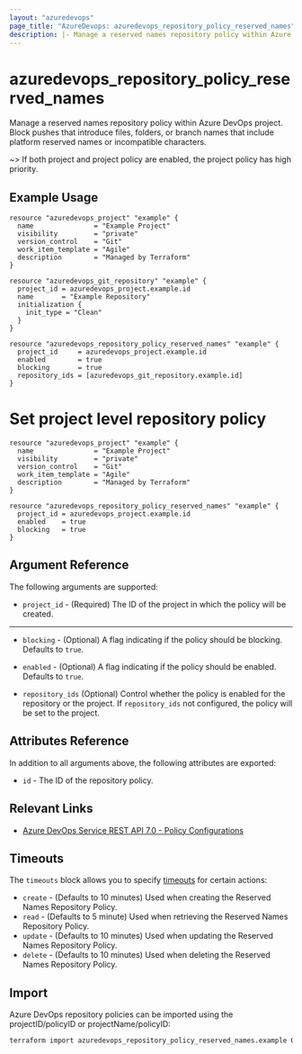 ```yaml
---
layout: "azuredevops"
page_title: "AzureDevops: azuredevops_repository_policy_reserved_names"
description: |- Manage a reserved names repository policy within Azure DevOps project.
---
```


# azuredevops_repository_policy_reserved_names

Manage a reserved names repository policy within Azure DevOps project. Block pushes that introduce files, folders, or branch names that include platform reserved names or incompatible characters.

~> If both project and project policy are enabled, the project policy has high priority.

## Example Usage

```hcl
resource "azuredevops_project" "example" {
  name               = "Example Project"
  visibility         = "private"
  version_control    = "Git"
  work_item_template = "Agile"
  description        = "Managed by Terraform"
}

resource "azuredevops_git_repository" "example" {
  project_id = azuredevops_project.example.id
  name       = "Example Repository"
  initialization {
    init_type = "Clean"
  }
}

resource "azuredevops_repository_policy_reserved_names" "example" {
  project_id     = azuredevops_project.example.id
  enabled        = true
  blocking       = true
  repository_ids = [azuredevops_git_repository.example.id]
}
```

# Set project level repository policy
```hcl
resource "azuredevops_project" "example" {
  name               = "Example Project"
  visibility         = "private"
  version_control    = "Git"
  work_item_template = "Agile"
  description        = "Managed by Terraform"
}

resource "azuredevops_repository_policy_reserved_names" "example" {
  project_id = azuredevops_project.example.id
  enabled    = true
  blocking   = true
}
```

## Argument Reference

The following arguments are supported:

* `project_id` - (Required) The ID of the project in which the policy will be created.

---

* `blocking` - (Optional) A flag indicating if the policy should be blocking. Defaults to `true`.

* `enabled` - (Optional) A flag indicating if the policy should be enabled. Defaults to `true`.

* `repository_ids` (Optional) Control whether the policy is enabled for the repository or the project. If `repository_ids` not configured, the policy will be set to the project.

## Attributes Reference

In addition to all arguments above, the following attributes are exported:

* `id` - The ID of the repository policy.

## Relevant Links

- [Azure DevOps Service REST API 7.0 - Policy Configurations](https://docs.microsoft.com/en-us/rest/api/azure/devops/policy/configurations?view=azure-devops-rest-7.0)

## Timeouts

The `timeouts` block allows you to specify [timeouts](https://developer.hashicorp.com/terraform/language/resources/syntax#operation-timeouts) for certain actions:

* `create` - (Defaults to 10 minutes) Used when creating the Reserved Names Repository Policy.
* `read` - (Defaults to 5 minute) Used when retrieving the Reserved Names Repository Policy.
* `update` - (Defaults to 10 minutes) Used when updating the Reserved Names Repository Policy.
* `delete` - (Defaults to 10 minutes) Used when deleting the Reserved Names Repository Policy.

## Import

Azure DevOps repository policies can be imported using the projectID/policyID or projectName/policyID:

```sh
terraform import azuredevops_repository_policy_reserved_names.example 00000000-0000-0000-0000-000000000000/0
```
